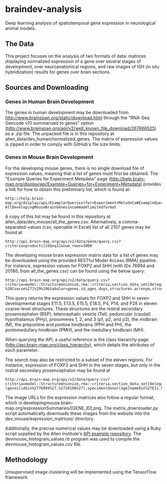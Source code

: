# braindev-analysis
Deep learning analysis of spatiotemporal gene expression in neurological animal models.
## The Data
This project focuses on the analysis of two formats of data: matrices displaying normalized expression of a gene over several stages of development, over neuroanatomical regions, and raw images of ISH (in situ hybridization) results for genes over brain sections. 
## Sources and Downloading
### Genes in Human Brain Development
The genes in human development may be downloaded from http://www.brainspan.org/static/download.html through the "RNA-Seq Gencode v10 summarized to genes" option (http://www.brainspan.org/api/v2/well_known_file_download/267666525) as a .zip file. The unpacked file is in this repository at allen_data/dev_human/normalized_genes. The matrix of expression values is zipped in order to comply with GitHub's file size limits.
### Genes in Mouse Brain Development
For the developing mouse genes, there is no single download file of expression values, meaning that a list of genes must first be obtained. The "Example Queries for Experiment Metadata" page (http://help.brain-map.org/display/api/Example+Queries+for+Experiment+Metadata) provides a link for how to obtain this preliminary list, which is found at:

```
http://help.brain-map.org/display/api/Example+Queries+for+Experiment+Metadata#ExampleQueriesforExperimentMetadata-AllDevelopingMouseBrainGenesincommadelimitedformat
```

A copy of this list may be found in this repository at allen_data/dev_mouse/all_the_genes.csv.
Alternatively, a comma-separated-values (csv, openable in Excel) list of all 2107 genes may be found at
```
http://api.brain-map.org/api/v2/data/Gene/query.csv?criteria=products[id$eq3]&num_rows=3000
```
The developing mouse brain expression matrix data for a list of genes may be downloaded using the provided RESTful Model Access (RMA) pipeline. For instance, expression values for FOXP2 and SHH (with IDs 76994 and 20186, from all_the_genes.csv) can be found using the below query:

```
http://api.brain-map.org/api/v2/data/query.csv?criteria=model::StructureUnionize,rma::criteria,section_data_set[delegate$eqfalse]%28genes[id$in%2776994%27,%2720186%27],specimen%28donor%28age[name$in%27E11.5%27,%27E13.5%27,%27E15.5%27,%27E18.5%27,%27P4%27,%27P14%27,%27P28%27]%29%29%29,structure%28structure_sets_structures%28structure_set[name$eq%27Developing%20Mouse%20-%20Coarse%27]%29%29&tabular=genes.id,ages.days,structures.acronym,structures.name,structures.graph_order,structure_unionizes.expression_energy&num_rows=10000000
```

This query returns the expression values for FOXP2 and SHH in seven developmental stages E11.5, E13.5, E15.5, E18.5, P4, P14, and P28 in eleven coarse-level structures. These structures are the rostral secondary prosencephalon (RSP), telencephalic vesicle (Tel), peduncular (caudal) hypothalamus (PHy), prosomeres 1, 2, and 3 (p1, p2, and p3), the midbrain (M), the prepontine and pontine hindbrains (PPH and PH), the pontomedullary hindbrain (PMH), and the medullary hindbrain (MH).

When querying the API, a useful reference is the class hierarchy page (http://api.brain-map.org/class_hierarchy), which details the attributes of each parameter. 

The search may also be restricted to a subset of the eleven regions. For instance, expression of FOXP2 and SHH in the seven stages, but only in the rostral secondary prosencephalon may be found at 

```
http://api.brain-map.org/api/v2/data/query.csv?criteria=model::StructureUnionize,rma::criteria,section_data_set[delegate$eqfalse](genes[id$in%2776994%27,%2720186%27],specimen(donor(age[name$in%27E11.5%27,%27E13.5%27,%27E15.5%27,%27E18.5%27,%27P4%27,%27P14%27,%27P28%27]))),structure(structure_sets_structures(structure[acronym$in%27RSP%27]))&tabular=genes.id,ages.days,structures.acronym,structures.name,structures.graph_order,structure_unionizes.expression_energy&num_rows=10000000
```

The image URLs for the expression matrices also follow a regular format, which is developingmouse.brain-map.org/expressionSummaries/[GENE_ID].png. The matrix_downloader.py script automatically downloads these images from the website into the dev_mouse/expression_matrices/ directory. 

Additionally, the precise numerical values may be downloaded using a Ruby script supplied by the Allen Institute's [API example repository](https://github.com/AllenBrainAtlas/api-examples). The devmouse_histogram_values.rb program was used to compile the devmouse_histogram_values.csv file.

## Methodology
Unsupervised image clustering will be implemented using the TensorFlow framework. 
